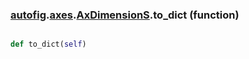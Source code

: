 ### [autofig](autofig.md).[axes](autofig.axes.md).[AxDimensionS](autofig.axes.AxDimensionS.md).to_dict (function)


```py

def to_dict(self)

```


